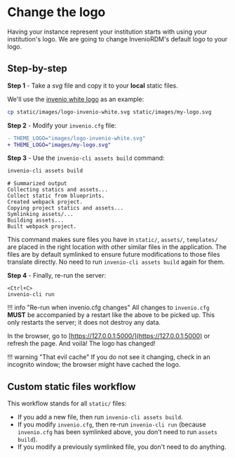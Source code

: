 # Change the logo

Having your instance represent your institution starts with using your
institution's logo. We are going to change InvenioRDM's default logo to your logo.

## Step-by-step

**Step 1** - Take a *svg* file and copy it to your **local** static files.

We'll use the [invenio white logo](https://github.com/inveniosoftware/cookiecutter-invenio-rdm/blob/master/%7B%7Bcookiecutter.project_shortname%7D%7D/static/images/logo-invenio-white.svg) as an example:

``` bash
cp static/images/logo-invenio-white.svg static/images/my-logo.svg
```

**Step 2** - Modify your `invenio.cfg` file:

```diff
- THEME_LOGO="images/logo-invenio-white.svg"
+ THEME_LOGO="images/my-logo.svg"
```

**Step 3** - Use the `invenio-cli assets build` command:

``` bash
invenio-cli assets build
```
``` console
# Summarized output
Collecting statics and assets...
Collect static from blueprints.
Created webpack project.
Copying project statics and assets...
Symlinking assets/...
Building assets...
Built webpack project.
```

This command makes sure files you have in `static/`, `assets/`, `templates/` are placed in the right location with other similar files in the application. The files are by default symlinked to ensure future modifications to those files translate directly. No need to run `invenio-cli assets build` again for them.

**Step 4** - Finally, re-run the server:

```shell
<Ctrl+C>
invenio-cli run
```

!!! info "Re-run when invenio.cfg changes"
    All changes to `invenio.cfg` **MUST** be accompanied by a restart like the above to be picked up. This only restarts the server; it does not destroy any data.


In the browser, go to [https://127.0.0.1:5000/](https://127.0.0.1:5000) or refresh the page. And voilà! The logo has changed!

!!! warning "That evil cache"
    If you do not see it changing, check in an incognito window; the browser might have cached the logo.



## Custom static files workflow

This workflow stands for all `static/` files:

- If you add a new file, then run `invenio-cli assets build`.
- If you modify `invenio.cfg`, then re-run `invenio-cli run` (because `invenio.cfg` has been symlinked above, you don't need to run `assets build`).
- If you modify a previously symlinked file, you don't need to do anything.
